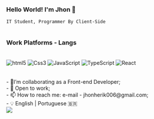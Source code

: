 
### Hello World! I'm Jhon 🤘 
    IT Student, Programmer By Client-Side

#

### Work Platforms - Langs

<div style="display: inline_block"><br/>
    <img align="center" alt="html5" src="https://img.shields.io/badge/HTML5-E34F26?style=for-the-badge&logo=html5&logoColor=white">
    <img align="center" alt="Css3" src="https://img.shields.io/badge/CSS3-1572B6?style=for-the-badge&logo=css3&logoColor=white">
    <img align="center" alt="JavaScript" src="https://img.shields.io/badge/JavaScript-F7DF1E?style=for-the-badge&logo=javascript&logoColor=black">
    <img align="center" alt="TypeScript" src="https://img.shields.io/badge/TypeScript-007ACC?style=for-the-badge&logo=typescript&logoColor=white">
    <img align="center" alt="React" src="https://img.shields.io/badge/React-20232A?style=for-the-badge&logo=react&logoColor=61DAFB">
</div> <br/>

<br>
- 🔭I’m collaborating as a Front-end Developer;
<br>
- 👀 Open to work;
<br>
- 📫 How to reach me: e-mail - jhonherik006@gmail.com;
<br>
- 💡 English | Portuguese 🇧🇷
<br>
<img src="(https://github.com/user-attachments/assets/9e6ecf00-a6a4-44de-aaf4-9abe2c07961d)">
